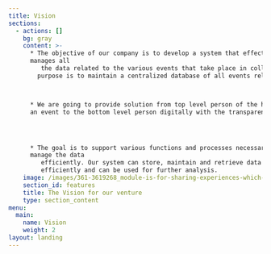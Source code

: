 ```yaml
---
title: Vision
sections:
  - actions: []
    bg: gray
    content: >-
      * The objective of our company is to develop a system that effectively
      manages all
         the data related to the various events that take place in colleges and universities. The
        purpose is to maintain a centralized database of all events related information.



      * We are going to provide solution from top level person of the handling
      an event to the bottom level person digitally with the transparent process




      * The goal is to support various functions and processes necessary to
      manage the data
         efficiently. Our system can store, maintain and retrieve data from its database very
         efficiently and can be used for further analysis.
    image: /images/361-3619268_module-is-for-sharing-experiences-which-has-proven.png
    section_id: features
    title: The Vision for our venture
    type: section_content
menu:
  main:
    name: Vision
    weight: 2
layout: landing
---
```



